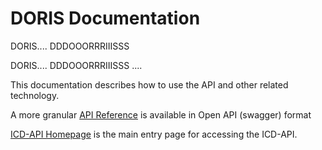 ﻿# DORIS Documentation

DORIS.... DDDOOORRRIIISSS

DORIS.... DDDOOORRRIIISSS
....

This documentation describes how to use the API and other related technology. 

A more granular [API Reference](https://id.who.int/swagger/index.html) is available in Open API (swagger) format

[ICD-API Homepage](../../) is the main entry page for accessing the ICD-API.

